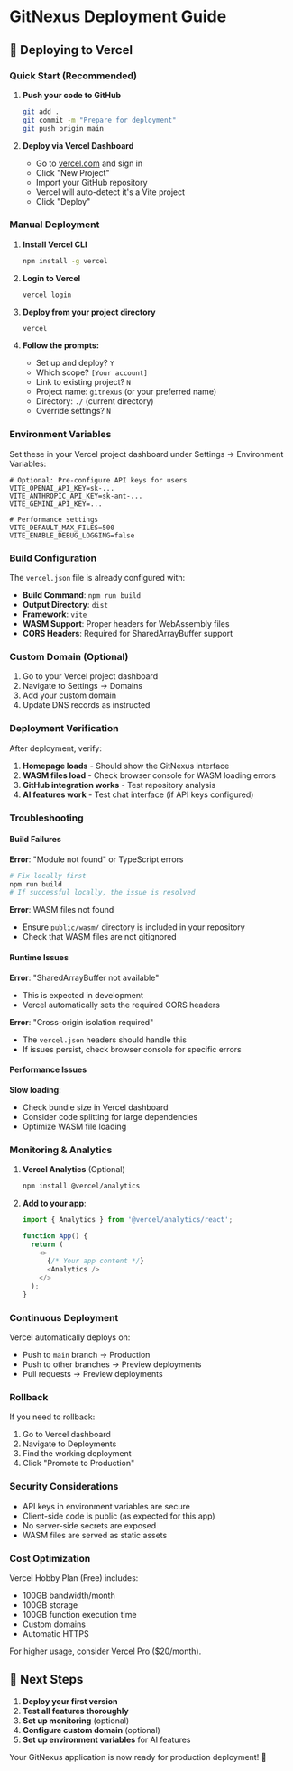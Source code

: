 # GitNexus Deployment Guide

## 🚀 Deploying to Vercel

### Quick Start (Recommended)

1. **Push your code to GitHub**
   ```bash
   git add .
   git commit -m "Prepare for deployment"
   git push origin main
   ```

2. **Deploy via Vercel Dashboard**
   - Go to [vercel.com](https://vercel.com) and sign in
   - Click "New Project"
   - Import your GitHub repository
   - Vercel will auto-detect it's a Vite project
   - Click "Deploy"

### Manual Deployment

1. **Install Vercel CLI**
   ```bash
   npm install -g vercel
   ```

2. **Login to Vercel**
   ```bash
   vercel login
   ```

3. **Deploy from your project directory**
   ```bash
   vercel
   ```

4. **Follow the prompts:**
   - Set up and deploy? `Y`
   - Which scope? `[Your account]`
   - Link to existing project? `N`
   - Project name: `gitnexus` (or your preferred name)
   - Directory: `./` (current directory)
   - Override settings? `N`

### Environment Variables

Set these in your Vercel project dashboard under Settings → Environment Variables:

```env
# Optional: Pre-configure API keys for users
VITE_OPENAI_API_KEY=sk-...
VITE_ANTHROPIC_API_KEY=sk-ant-...
VITE_GEMINI_API_KEY=...

# Performance settings
VITE_DEFAULT_MAX_FILES=500
VITE_ENABLE_DEBUG_LOGGING=false
```

### Build Configuration

The `vercel.json` file is already configured with:

- **Build Command**: `npm run build`
- **Output Directory**: `dist`
- **Framework**: `vite`
- **WASM Support**: Proper headers for WebAssembly files
- **CORS Headers**: Required for SharedArrayBuffer support

### Custom Domain (Optional)

1. Go to your Vercel project dashboard
2. Navigate to Settings → Domains
3. Add your custom domain
4. Update DNS records as instructed

### Deployment Verification

After deployment, verify:

1. **Homepage loads** - Should show the GitNexus interface
2. **WASM files load** - Check browser console for WASM loading errors
3. **GitHub integration works** - Test repository analysis
4. **AI features work** - Test chat interface (if API keys configured)

### Troubleshooting

#### Build Failures

**Error**: "Module not found" or TypeScript errors
```bash
# Fix locally first
npm run build
# If successful locally, the issue is resolved
```

**Error**: WASM files not found
- Ensure `public/wasm/` directory is included in your repository
- Check that WASM files are not gitignored

#### Runtime Issues

**Error**: "SharedArrayBuffer not available"
- This is expected in development
- Vercel automatically sets the required CORS headers

**Error**: "Cross-origin isolation required"
- The `vercel.json` headers should handle this
- If issues persist, check browser console for specific errors

#### Performance Issues

**Slow loading**: 
- Check bundle size in Vercel dashboard
- Consider code splitting for large dependencies
- Optimize WASM file loading

### Monitoring & Analytics

1. **Vercel Analytics** (Optional)
   ```bash
   npm install @vercel/analytics
   ```

2. **Add to your app**:
   ```typescript
   import { Analytics } from '@vercel/analytics/react';
   
   function App() {
     return (
       <>
         {/* Your app content */}
         <Analytics />
       </>
     );
   }
   ```

### Continuous Deployment

Vercel automatically deploys on:
- Push to `main` branch → Production
- Push to other branches → Preview deployments
- Pull requests → Preview deployments

### Rollback

If you need to rollback:
1. Go to Vercel dashboard
2. Navigate to Deployments
3. Find the working deployment
4. Click "Promote to Production"

### Security Considerations

- API keys in environment variables are secure
- Client-side code is public (as expected for this app)
- No server-side secrets are exposed
- WASM files are served as static assets

### Cost Optimization

Vercel Hobby Plan (Free) includes:
- 100GB bandwidth/month
- 100GB storage
- 100GB function execution time
- Custom domains
- Automatic HTTPS

For higher usage, consider Vercel Pro ($20/month).

## 🎯 Next Steps

1. **Deploy your first version**
2. **Test all features thoroughly**
3. **Set up monitoring** (optional)
4. **Configure custom domain** (optional)
5. **Set up environment variables** for AI features

Your GitNexus application is now ready for production deployment! 🚀

